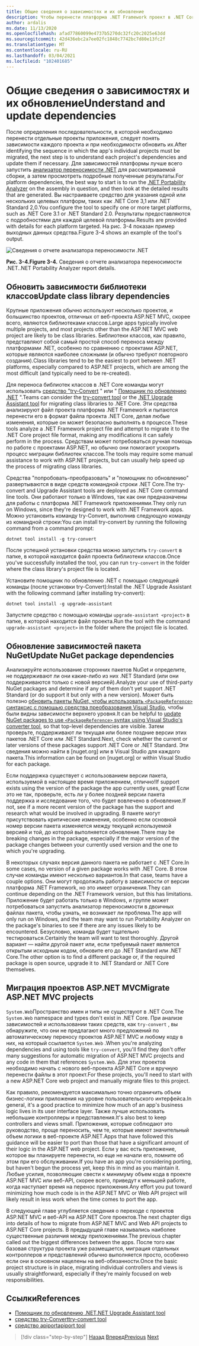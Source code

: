 ```yaml
---
title: Общие сведения о зависимостях и их обновление
description: Чтобы перенести платформа .NET Framework проект в .NET Core, его зависимости необходимо обновить для работы с .NET Core. В этом разделе рассматриваются средства и подходы, которые можно использовать для планирования миграции для больших приложений.
author: ardalis
ms.date: 11/13/2020
ms.openlocfilehash: afad77860099e4737b5270dc32fc20c2025e63dd
ms.sourcegitcommit: 42d436ebc2a7ee02fc1848c7742bc7d80e13fc2f
ms.translationtype: MT
ms.contentlocale: ru-RU
ms.lasthandoff: 03/04/2021
ms.locfileid: "102401685"
---
```

# <a name="understand-and-update-dependencies"></a><span data-ttu-id="178b4-104">Общие сведения о зависимостях и их обновление</span><span class="sxs-lookup"><span data-stu-id="178b4-104">Understand and update dependencies</span></span>

<span data-ttu-id="178b4-105">После определения последовательности, в которой необходимо перенести отдельные проекты приложения, следует понять зависимости каждого проекта и при необходимости обновить их.</span><span class="sxs-lookup"><span data-stu-id="178b4-105">After identifying the sequence in which the app's individual projects must be migrated, the next step is to understand each project's dependencies and update them if necessary.</span></span> <span data-ttu-id="178b4-106">Для зависимостей платформы лучше всего запустить [анализатор переносимости .NET](../../standard/analyzers/portability-analyzer.md) для рассматриваемой сборки, а затем просмотреть подробные полученные результаты.</span><span class="sxs-lookup"><span data-stu-id="178b4-106">For platform dependencies, the best way to start is to run the [.NET Portability Analyzer](../../standard/analyzers/portability-analyzer.md) on the assembly in question, and then look at the detailed results that are generated.</span></span> <span data-ttu-id="178b4-107">Вы настраиваете средство для указания одной или нескольких целевых платформ, таких как .NET Core 3,1 или .NET Standard 2,0.</span><span class="sxs-lookup"><span data-stu-id="178b4-107">You configure the tool to specify one or more target platforms, such as .NET Core 3.1 or .NET Standard 2.0.</span></span> <span data-ttu-id="178b4-108">Результаты предоставляются с подробностями для каждой целевой платформы.</span><span class="sxs-lookup"><span data-stu-id="178b4-108">Results are provided with details for each platform targeted.</span></span> <span data-ttu-id="178b4-109">На рис. 3-4 показан пример выходных данных средства.</span><span class="sxs-lookup"><span data-stu-id="178b4-109">Figure 3-4 shows an example of the tool's output.</span></span>

![Сведения о отчете анализатора переносимости .NET](./media/Figure3-4.png)

<span data-ttu-id="178b4-111">**Рис. 3-4.**</span><span class="sxs-lookup"><span data-stu-id="178b4-111">**Figure 3-4.**</span></span> <span data-ttu-id="178b4-112">Сведения о отчете анализатора переносимости .NET.</span><span class="sxs-lookup"><span data-stu-id="178b4-112">.NET Portability Analyzer report details.</span></span>

## <a name="update-class-library-dependencies"></a><span data-ttu-id="178b4-113">Обновить зависимости библиотеки классов</span><span class="sxs-lookup"><span data-stu-id="178b4-113">Update class library dependencies</span></span>

<span data-ttu-id="178b4-114">Крупные приложения обычно используют несколько проектов, и большинство проектов, отличных от веб-проекта ASP.NET MVC, скорее всего, являются библиотеками классов.</span><span class="sxs-lookup"><span data-stu-id="178b4-114">Large apps typically involve multiple projects, and most projects other than the ASP.NET MVC web project are likely to be class libraries.</span></span> <span data-ttu-id="178b4-115">Библиотеки классов, как правило, представляют собой самый простой способ переноса между платформами .NET, особенно по сравнению с проектами ASP.NET, которые являются наиболее сложными (и обычно требуют повторного создания).</span><span class="sxs-lookup"><span data-stu-id="178b4-115">Class libraries tend to be the easiest to port between .NET platforms, especially compared to ASP.NET projects, which are among the most difficult (and typically need to be re-created).</span></span>

<span data-ttu-id="178b4-116">Для переноса библиотек классов в .NET Core команды могут использовать [средство "try-Convert](https://github.com/dotnet/try-convert) " или " [Помощник по обновлению .NET](https://aka.ms/dotnet-upgrade-assistant) ".</span><span class="sxs-lookup"><span data-stu-id="178b4-116">Teams can consider the [try-convert tool](https://github.com/dotnet/try-convert) or the [.NET Upgrade Assistant tool](https://aka.ms/dotnet-upgrade-assistant) for migrating class libraries to .NET Core.</span></span> <span data-ttu-id="178b4-117">Эти средства анализируют файл проекта платформа .NET Framework и пытаются перенести его в формат файла проекта .NET Core, делая любые изменения, которые он может безопасно выполнять в процессе.</span><span class="sxs-lookup"><span data-stu-id="178b4-117">These tools analyze a .NET Framework project file and attempt to migrate it to the .NET Core project file format, making any modifications it can safely perform in the process.</span></span> <span data-ttu-id="178b4-118">Средствам может потребоваться ручная помощь по работе с проектами ASP.NET, но обычно они помогают ускорить процесс миграции библиотек классов.</span><span class="sxs-lookup"><span data-stu-id="178b4-118">The tools may require some manual assistance to work with ASP.NET projects, but can usually help speed up the process of migrating class libraries.</span></span>

<span data-ttu-id="178b4-119">Средства "попробовать-преобразовать" и "помощник по обновлению" развертываются в виде средств командной строки .NET Core.</span><span class="sxs-lookup"><span data-stu-id="178b4-119">The try-convert and Upgrade Assistant tools are deployed as .NET Core command line tools.</span></span> <span data-ttu-id="178b4-120">Они работают только в Windows, так как они предназначены для работы с платформа .NET Framework приложениями.</span><span class="sxs-lookup"><span data-stu-id="178b4-120">They only run on Windows, since they're designed to work with .NET Framework apps.</span></span> <span data-ttu-id="178b4-121">Можно установить команду try-Convert, выполнив следующую команду из командной строки:</span><span class="sxs-lookup"><span data-stu-id="178b4-121">You can install try-convert by running the following command from a command prompt:</span></span>

```dotnetcli
dotnet tool install -g try-convert
```

<span data-ttu-id="178b4-122">После успешной установки средства можно запустить `try-convert` в папке, в которой находится файл проекта библиотеки классов.</span><span class="sxs-lookup"><span data-stu-id="178b4-122">Once you've successfully installed the tool, you can run `try-convert` in the folder where the class library's project file is located.</span></span>

<span data-ttu-id="178b4-123">Установите помощник по обновлению .NET с помощью следующей команды (после установки try-Convert):</span><span class="sxs-lookup"><span data-stu-id="178b4-123">Install the .NET Upgrade Assistant with the following command (after installing try-convert):</span></span>

```dotnetcli
dotnet tool install -g upgrade-assistant
```

<span data-ttu-id="178b4-124">Запустите средство с помощью команды `upgrade-assistant <project>` в папке, в которой находится файл проекта.</span><span class="sxs-lookup"><span data-stu-id="178b4-124">Run the tool with the command `upgrade-assistant <project>` in the folder where the project file is located.</span></span>

## <a name="update-nuget-package-dependencies"></a><span data-ttu-id="178b4-125">Обновление зависимостей пакета NuGet</span><span class="sxs-lookup"><span data-stu-id="178b4-125">Update NuGet package dependencies</span></span>

<span data-ttu-id="178b4-126">Анализируйте использование сторонних пакетов NuGet и определите, не поддерживают ли они какие-либо из них .NET Standard (или они поддерживаются только с новой версией).</span><span class="sxs-lookup"><span data-stu-id="178b4-126">Analyze your use of third-party NuGet packages and determine if any of them don't yet support .NET Standard (or do support it but only with a new version).</span></span> <span data-ttu-id="178b4-127">Может быть полезно [обновить пакеты NuGet, чтобы использовать `<PackageReference>` синтаксис с помощью средства преобразования Visual Studio](/nuget/consume-packages/migrate-packages-config-to-package-reference), чтобы были видны зависимости верхнего уровня.</span><span class="sxs-lookup"><span data-stu-id="178b4-127">It can be helpful to [update NuGet packages to use `<PackageReference>` syntax using Visual Studio's converter tool](/nuget/consume-packages/migrate-packages-config-to-package-reference), so that top-level dependencies are visible.</span></span> <span data-ttu-id="178b4-128">Затем проверьте, поддерживают ли текущая или более поздние версии этих пакетов .NET Core или .NET Standard.</span><span class="sxs-lookup"><span data-stu-id="178b4-128">Next, check whether the current or later versions of these packages support .NET Core or .NET Standard.</span></span> <span data-ttu-id="178b4-129">Эти сведения можно найти в [nuget.org] или в Visual Studio для каждого пакета.</span><span class="sxs-lookup"><span data-stu-id="178b4-129">This information can be found on [nuget.org] or within Visual Studio for each package.</span></span>

<span data-ttu-id="178b4-130">Если поддержка существует с использованием версии пакета, используемой в настоящее время приложением, отлично!</span><span class="sxs-lookup"><span data-stu-id="178b4-130">If support exists using the version of the package the app currently uses, great!</span></span> <span data-ttu-id="178b4-131">Если это не так, проверьте, есть ли у более поздней версии пакета поддержка и исследование того, что будет вовлечено в обновление.</span><span class="sxs-lookup"><span data-stu-id="178b4-131">If not, see if a more recent version of the package has the support and research what would be involved in upgrading.</span></span> <span data-ttu-id="178b4-132">В пакете могут присутствовать критические изменения, особенно если основной номер версии пакета изменяется между текущей используемой версией и той, до которой выполняется обновление.</span><span class="sxs-lookup"><span data-stu-id="178b4-132">There may be breaking changes in the package, especially if the major version of the package changes between your currently used version and the one to which you're upgrading.</span></span>

<span data-ttu-id="178b4-133">В некоторых случаях версия данного пакета не работает с .NET Core.</span><span class="sxs-lookup"><span data-stu-id="178b4-133">In some cases, no version of a given package works with .NET Core.</span></span> <span data-ttu-id="178b4-134">В этом случае команды имеют несколько вариантов.</span><span class="sxs-lookup"><span data-stu-id="178b4-134">In that case, teams have a couple options.</span></span> <span data-ttu-id="178b4-135">Они могут продолжать работу в зависимости от версии платформа .NET Framework, но это имеет ограничения.</span><span class="sxs-lookup"><span data-stu-id="178b4-135">They can continue depending on the .NET Framework version, but this has limitations.</span></span> <span data-ttu-id="178b4-136">Приложение будет работать только в Windows, и группе может потребоваться запустить анализатор переносимости в двоичных файлах пакета, чтобы узнать, не возникает ли проблема.</span><span class="sxs-lookup"><span data-stu-id="178b4-136">The app will only run on Windows, and the team may want to run Portability Analyzer on the package's binaries to see if there are any issues likely to be encountered.</span></span> <span data-ttu-id="178b4-137">Безусловно, команда будет тщательно тестироваться.</span><span class="sxs-lookup"><span data-stu-id="178b4-137">Certainly the team will want to test thoroughly.</span></span> <span data-ttu-id="178b4-138">Другой вариант — найти другой пакет или, если требуемый пакет является открытым исходным кодом, обновите его до .NET Standard или .NET Core.</span><span class="sxs-lookup"><span data-stu-id="178b4-138">The other option is to find a different package or, if the required package is open source, upgrade it to .NET Standard or .NET Core themselves.</span></span>

## <a name="migrate-aspnet-mvc-projects"></a><span data-ttu-id="178b4-139">Миграция проектов ASP.NET MVC</span><span class="sxs-lookup"><span data-stu-id="178b4-139">Migrate ASP.NET MVC projects</span></span>

<span data-ttu-id="178b4-140">`System.Web`Пространство имен и типы не существуют в .NET Core.</span><span class="sxs-lookup"><span data-stu-id="178b4-140">The `System.Web` namespace and types don't exist in .NET Core.</span></span> <span data-ttu-id="178b4-141">При анализе зависимостей и использовании таких средств, как `try-convert` , вы обнаружите, что они не предлагают много предложений по автоматическому переносу проектов ASP.NET MVC и любому коду в них, на который ссылается `System.Web` .</span><span class="sxs-lookup"><span data-stu-id="178b4-141">When you're analyzing dependencies and using tools like `try-convert`, you'll find they don't offer many suggestions for automatic migration of ASP.NET MVC projects and any code in them that references `System.Web`.</span></span> <span data-ttu-id="178b4-142">Для этих проектов необходимо начать с нового веб-проекта ASP.NET Core и вручную перенести файлы в этот проект.</span><span class="sxs-lookup"><span data-stu-id="178b4-142">For these projects, you'll need to start with a new ASP.NET Core web project and manually migrate files to this project.</span></span>

<span data-ttu-id="178b4-143">Как правило, рекомендуется максимально точно ограничить объем бизнес-логики приложения на уровне пользовательского интерфейса.</span><span class="sxs-lookup"><span data-stu-id="178b4-143">In general, it's a good practice to minimize how much of an app's business logic lives in its user interface layer.</span></span> <span data-ttu-id="178b4-144">Также лучше использовать небольшие контроллеры и представления.</span><span class="sxs-lookup"><span data-stu-id="178b4-144">It's also best to keep controllers and views small.</span></span> <span data-ttu-id="178b4-145">Приложения, которые соблюдают это руководство, проще переносить, чем те, которые имеют значительный объем логики в веб-проекте ASP.NET.</span><span class="sxs-lookup"><span data-stu-id="178b4-145">Apps that have followed this guidance will be easier to port than those that have a significant amount of their logic in the ASP.NET web project.</span></span> <span data-ttu-id="178b4-146">Если у вас есть приложение, которое вы планируете перенести, но еще не начали его, помните об этом при его обслуживании.</span><span class="sxs-lookup"><span data-stu-id="178b4-146">If you have an app you're considering porting, but haven't begun the process yet, keep this in mind as you maintain it.</span></span> <span data-ttu-id="178b4-147">Любые усилия, позволяющие свести к минимуму объем кода в проекте ASP.NET MVC или веб-API, скорее всего, приведут к меньшей работе, когда наступает время на перенос приложения.</span><span class="sxs-lookup"><span data-stu-id="178b4-147">Any effort you put toward minimizing how much code is in the ASP.NET MVC or Web API project will likely result in less work when the time comes to port the app.</span></span>

<span data-ttu-id="178b4-148">В следующей главе углубляется сведения о переходе с проектов ASP.NET MVC и веб-API на ASP.NET Core проектов.</span><span class="sxs-lookup"><span data-stu-id="178b4-148">The next chapter digs into details of how to migrate from ASP.NET MVC and Web API projects to ASP.NET Core projects.</span></span> <span data-ttu-id="178b4-149">В предыдущей главе назывались наиболее существенные различия между приложениями.</span><span class="sxs-lookup"><span data-stu-id="178b4-149">The previous chapter called out the biggest differences between the apps.</span></span> <span data-ttu-id="178b4-150">После того как базовая структура проекта уже размещается, миграция отдельных контроллеров и представлений обычно выполняется просто, особенно если они в основном нацелены на веб-обязанности.</span><span class="sxs-lookup"><span data-stu-id="178b4-150">Once the basic project structure is in place, migrating individual controllers and views is usually straightforward, especially if they're mainly focused on web responsibilities.</span></span>

## <a name="references"></a><span data-ttu-id="178b4-151">Ссылки</span><span class="sxs-lookup"><span data-stu-id="178b4-151">References</span></span>

- [<span data-ttu-id="178b4-152">Помощник по обновлению .NET</span><span class="sxs-lookup"><span data-stu-id="178b4-152">.NET Upgrade Assistant tool</span></span>](https://aka.ms/dotnet-upgrade-assistant)
- [<span data-ttu-id="178b4-153">средство try-Convert</span><span class="sxs-lookup"><span data-stu-id="178b4-153">try-convert tool</span></span>](https://github.com/dotnet/try-convert)
- [<span data-ttu-id="178b4-154">средство apiport</span><span class="sxs-lookup"><span data-stu-id="178b4-154">apiport tool</span></span>](https://github.com/microsoft/dotnet-apiport)

>[!div class="step-by-step"]
><span data-ttu-id="178b4-155">[Назад](identify-migration-sequence.md)
>[Вперед](strategies-migrating-in-production.md)</span><span class="sxs-lookup"><span data-stu-id="178b4-155">[Previous](identify-migration-sequence.md)
[Next](strategies-migrating-in-production.md)</span></span>
